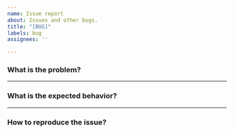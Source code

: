 ```yaml
---
name: Issue report
about: Issues and other bugs.
title: "[BUG]"
labels: bug
assignees: ''

---
```


### What is the problem?

----

### What is the expected behavior?

----

### How to reproduce the issue?
